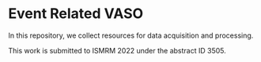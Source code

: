 # Event Related VASO

In this repository, we collect resources for data acquisition and processing.

This work is submitted to ISMRM 2022 under the abstract ID 3505. 
